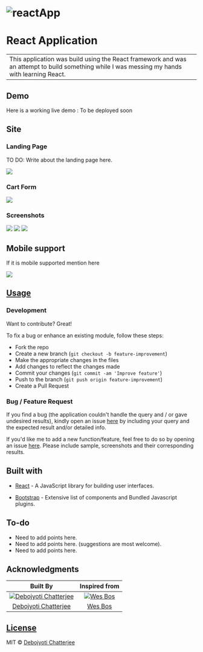 # ![reactApp](https://cdn.pixabay.com/photo/2019/02/21/17/50/under-construction-4011849_960_720.png)
# React Application
<table>
<tr>
<td>
  This application was build using the React framework and was an attempt to build something while I was messing my hands with learning React.
</td>
</tr>
</table>


## Demo
Here is a working live demo :  To be deployed soon


## Site

### Landing Page
TO DO: Write about the landing page here.

![](landing_page_image_here)

### Cart Form
![](form_image_here)

### Screenshots
![](screenshot_images_here)
![](screenshot_images_here)
![](screenshot_images_here)


## Mobile support
If it is mobile supported mention here

![](mobile_screenshot_here)




## [Usage](https://github.com/debojyotichatterjee9/reactApp) 

### Development
Want to contribute? Great!

To fix a bug or enhance an existing module, follow these steps:

- Fork the repo
- Create a new branch (`git checkout -b feature-improvement`)
- Make the appropriate changes in the files
- Add changes to reflect the changes made
- Commit your changes (`git commit -am 'Improve feature'`)
- Push to the branch (`git push origin feature-improvement`)
- Create a Pull Request 

### Bug / Feature Request

If you find a bug (the application couldn't handle the query and / or gave undesired results), kindly open an issue [here](https://github.com/debojyotichatterjee9/reactApp/issues/new) by including your query and the expected result and/or detailed info.

If you'd like me to add a new function/feature, feel free to do so by opening an issue [here](https://github.com/debojyotichatterjee9/reactApp/issues/new). Please include sample, screenshots and their corresponding results.


## Built with 

- [React](https://reactjs.org/) - A JavaScript library for building user interfaces.
<!-- - [Google Chart API](https://developers.google.com/chart/interactive/docs/quick_start) - Free , Rich Gallery , Customizable and Cross-browser compatible. -->
- [Bootstrap](http://getbootstrap.com/) - Extensive list of components and  Bundled Javascript plugins.


## To-do
- Need to add points here.
- Need to add points here. (suggestions are most welcome).
- Need to add points here.

## Acknowledgments

|Built By|Inspired from|
|:-------------:|:-------------:|
[![Debojyoti Chatterjee](https://avatars3.githubusercontent.com/u/30823218?s=100)](https://github.com/debojyotichatterjee9)|[![Wes Bos](https://avatars3.githubusercontent.com/u/176013?s=100&v=4)](https://github.com/wesbos)
[Debojyoti Chatterjee](https://github.com/debojyotichatterjee9)|[Wes Bos](https://github.com/wesbos)

## [License](https://github.com/debojyotichatterjee9/reactApp/blob/master/LICENSE)

MIT © [Debojyoti Chatterjee ](https://github.com/debojyotichatterjee9)

